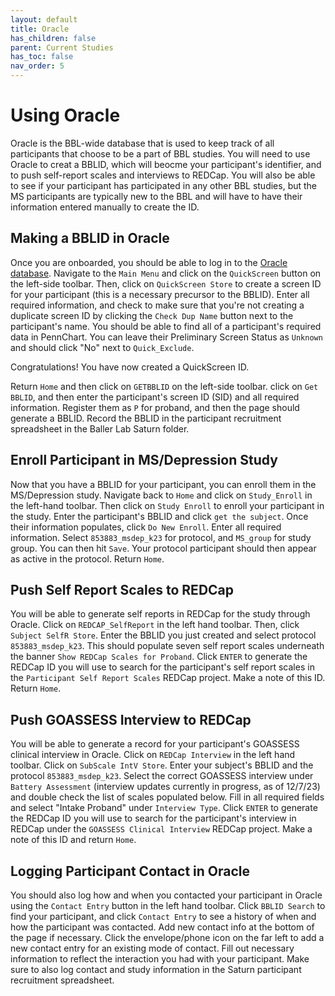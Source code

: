 ```yaml
---
layout: default
title: Oracle
has_children: false
parent: Current Studies
has_toc: false
nav_order: 5
---
```


# Using Oracle
Oracle is the BBL-wide database that is used to keep track of all participants that choose to be a part of BBL studies. You will need to use Oracle to creat a BBLID, which will beocme your participant's identifier, and to push self-report scales and interviews to REDCap. You will also be able to see if your participant has participated in any other BBL studies, but the MS participants are typically new to the BBL and will have to have their information entered manually to create the ID. 

## Making a BBLID in Oracle
Once you are onboarded, you should be able to log in to the [Oracle database](https://bbldm.pmacs.upenn.edu/bblmain/alarm/req_alarm.jsp). Navigate to the `Main Menu` and click on the `QuickScreen` button on the left-side toolbar. Then, click on `QuickScreen Store` to create a screen ID for your participant (this is a necessary precursor to the BBLID). Enter all required information, and check to make sure that you're not creating a duplicate screen ID by clicking the `Check Dup Name` button next to the participant's name. You should be able to find all of a participant's required data in PennChart. You can leave their Preliminary Screen Status as `Unknown` and should click "No" next to `Quick_Exclude`. 

Congratulations! You have now created a QuickScreen ID. 

Return `Home` and then click on `GETBBLID` on the left-side toolbar. click on `Get BBLID`, and then enter the participant's screen ID (SID) and all required information. Register them as `P` for proband, and then the page should generate a BBLID. Record the BBLID in the participant recruitment spreadsheet in the Baller Lab Saturn folder. 

## Enroll Participant in MS/Depression Study
Now that you have a BBLID for your participant, you can enroll them in the MS/Depression study. Navigate back to `Home` and click on `Study_Enroll` in the left-hand toolbar. Then click on `Study Enroll` to enroll your participant in the study. Enter the participant's BBLID and click `get the subject`. Once their information populates, click `Do New Enroll`. Enter all required information. Select `853883_msdep_k23` for protocol, and `MS_group` for study group. You can then hit `Save`. Your protocol participant should then appear as active in the protocol. Return `Home`.

## Push Self Report Scales to REDCap
You will be able to generate self reports in REDCap for the study through Oracle. Click on `REDCAP_SelfReport` in the left hand toolbar. Then, click `Subject SelfR Store`. Enter the BBLID you just created and select protocol `853883_msdep_k23`. This should populate seven self report scales underneath the banner `Show REDCap Scales for Proband`. Click `ENTER` to generate the REDCap ID you will use to search for the participant's self report scales in the `Participant Self Report Scales` REDCap project. Make a note of this ID. Return `Home`.

## Push GOASSESS Interview to REDCap
You will be able to generate a record for your participant's GOASSESS clinical interview in Oracle. Click on `REDCap Interview` in the left hand toolbar. Click on `SubScale IntV Store`. Enter your subject's BBLID and the protocol `853883_msdep_k23`. Select the correct GOASSESS interview under `Battery Assessment` (interview updates currently in progress, as of 12/7/23) and double check the list of scales populated below. Fill in all required fields and select "Intake Proband" under `Interview Type`. Click `ENTER` to generate the REDCap ID you will use to search for the participant's interview in REDCap under the `GOASSESS Clinical Interview` REDCap project. Make a note of this ID and return `Home`.

## Logging Participant Contact in Oracle
You should also log how and when you contacted your participant in Oracle using the `Contact Entry` button in the left hand toolbar. Click `BBLID Search` to find your participant, and click `Contact Entry` to see a history of when and how the participant was contacted. Add new contact info at the bottom of the page if necessary. Click the envelope/phone icon on the far left to add a new contact entry for an existing mode of contact. Fill out necessary information to reflect the interaction you had with your participant. Make sure to also log contact and study information in the Saturn participant recruitment spreadsheet.